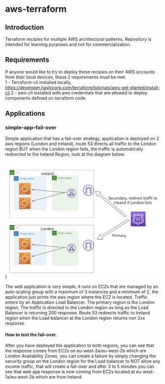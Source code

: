 # aws-terraform

## Introduction
Terraform recipies for multiple AWS architectural patterns. Repository is intended for  learning purposes and not for 
commercialization.

## Requirements
If anyone would like to try to deploy these recipies on their AWS accounts from their local devices, these 2 requirements
must be met. <br>
1 - Terraform-cli installed locally, https://developer.hashicorp.com/terraform/tutorials/aws-get-started/install-cli
2 - aws-cli installed with aws credentials that are allowed to deploy components defined on terraform code.

## Applications

### simple-app-fail-over
Simple application that has a fail-over strategy, application is deployed on 2 aws regions (London and Ireland), 
route 53 directs all traffic to the London region BUT when the London region fails, the traffic is automatically 
redirected to the Ireland Region, look at the diagram below. <br>

![simple-app-fail-over-diagram](aws-diagrams/simple-app-fail-over-diagram.png))

The web application is very simple, it runs on EC2s that are managed by an auto-scaling group with a maximum of 3 instances
and a minimum of 2, the application just prints the aws region where the EC2 is located. Traffic enters by an Application
Load Balancer. The primary region is the London region, The traffic is directed to the London region as long as the Load 
Balancer is returning 200 response. Route 53 redirects traffic to Ireland region when the Load balancer at the London
region returns non 2xx response.

#### How to test the fail-over.
After you have deployed the application to both regions, you can see that the response comes from EC2s on eu-west-2a/eu-west-2b 
which are London Availability Zones, you can create a failure by simply changing the security group on the London region
for the Load balancer to NOT allow any income traffic, that will create a fail-over and after 3 to 5 minutes you can 
see that web app response is now coming from EC2s located at eu-west-1a/eu-west-2b which are from Ireland.



